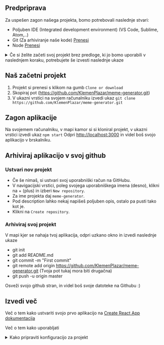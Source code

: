 ## Predpriprava

Za uspešen zagon našega projekta, bomo potrebovali naslednje stvari:

- Poljuben IDE (Integrated development environment) (VS Code, Sublime, Atom,..)
- Git (Za arhiviranje naše kode) [Prenesi](https://git-scm.com/downloads)
- Node [Prenesi](https://nodejs.org/en/download/)

<details><summary>Če si želite začeti svoj projekt brez predloge, ki jo bomo uporabili v naslednjem koraku, potrebujete še izvesti naslednje ukaze</summary>
`npx create-react-app my-app`  
`cd my-app`  
`npm start`
</details>

## Naš začetni projekt

1. Projekt si prenesi s klikom na gumb `Clone or download`
2. Skopiraj pot (https://github.com/KlemenPlazar/meme-generator.git)
3. V ukazni vrstici na svojem računalniku izvedi ukaz `git clone https://github.com/KlemenPlazar/meme-generator.git`

## Zagon aplikacije

Na svojemem računalniku, v mapi kamor si si kloniral projekt, v ukazni vrstici izvedi ukaz `npm start`
Odpri [http://localhost:3000](http://localhost:3000) in videl boš svojo aplikacijo v brskalniku.

## Arhiviraj aplikacijo v svoj github

### Ustvari nov projekt

- Če še nimaš, si ustvari svoj uporabniški račun na GitHubu.
- V navigacijski vrstici, poleg svojega uporabniškega imena (desno), klikni na + (plus) in izberi `New repository`.
- Za ime projekta daj `meme-generator`.
- Pod description lahko nekaj napišeš poljuben opis, ostalo pa pusti tako kot je.
- Klikni na `Create repository`.

### Arhiviraj svoj projekt

V mapi kjer se nahaja tvoj aplikacija, odpri uzkano okno in izvedi naslednje ukaze

- git init
- git add README.md
- git commit -m "First commit"
- git remote add origin https://github.com/KlemenPlazar/meme-generator.git (Tvoja pot tukaj mora biti drugačna)
- git push -u origin master

Osveži svojo github stran, in videl boš svoje datoteke na Githubu :)

## Izvedi več

Več o tem kako ustvariti svojo prvo aplikacijo na [Create React App dokumentacija](https://facebook.github.io/create-react-app/docs/getting-started)

Več o tem kako uporabljati

<details><summary>Kako pripraviti konfiguracijo za projekt</summary>
[Frontend ReactJS stack](https://medium.com/@adam.giacom/how-to-configure-a-solid-frontend-reactjs-stack-1-41a091133d0e)
</details>
